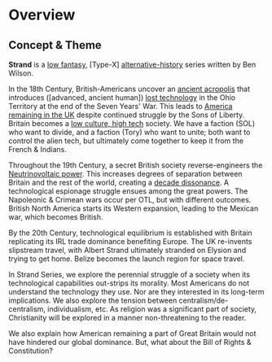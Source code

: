 # Overview

## Concept & Theme

<!-- concept-overview -->
**Strand** is  a [low fantasy], [Type-X] [alternative-history] series written by Ben Wilson.

In the 18th Century, British-Americans uncover an [ancient acropolis] that introduces ([advanced, ancient human]) [lost technology] in the Ohio Territory at the end of the Seven Years' War. This leads to [America remaining in the UK] despite continued struggle by the Sons of Liberty. Britain becomes a [low culture, high tech] society. We have a faction (SOL) who want to divide, and a faction (Tory) who want to unite; both want to control the alien tech, but ultimately come together to keep it from the French & Indians.

Throughout the 19th Century, a secret British society reverse-engineers the [Neutrinovoltaic power][phlebotinum]. This increases degrees of separation between Britain and the rest of the world, creating a [decade dissonance]. A technological espionage struggle ensues among the great powers. The Napoleonic & Crimean wars occur per OTL, but with different outcomes. British North America starts its Western expansion, leading to the Mexican war, which becomes British.

By the 20th Century, technological equilibrium is established with Britain replicating its IRL trade dominance benefiting Europe. The UK re-invents slipstream travel, with Albert Strand ultimately stranded on Elysion and trying to get home. Belize becomes the launch region for space travel.

In Strand Series, we explore the perennial struggle of a society when its technological capabilities out-strips its morality. Most Americans do not understand the technology they use. Nor are they interested in its long-term implications. We also explore the tension between centralism/de-centralism, individualism, etc. As religion was a significant part of society, Christianity will be explored in a manner non-threatening to the reader.

We also explain how American remaining a part of Great Britain would not have hindered our global dominance. But, what about the Bill of Rights & Constitution?

[advanced, ancient humans]: https://tvtropes.org/pmwiki/pmwiki.php/Main/AdvancedAncientHumans
[alternative-history]: https://tvtropes.org/pmwiki/pmwiki.php/Main/AlternateHistory
[ancient acropolis]: https://tvtropes.org/pmwiki/pmwiki.php/Main/AdvancedAncientAcropolis
[lost technology]: https://tvtropes.org/pmwiki/pmwiki.php/Main/LostTechnology
[low culture, high tech]: https://tvtropes.org/pmwiki/pmwiki.php/Main/LowCultureHighTech
[phlebotinum]: https://tvtropes.org/pmwiki/pmwiki.php/Main/Phlebotinum
[decade dissonance]: https://tvtropes.org/pmwiki/pmwiki.php/Main/DecadeDissonance
[low fantasy]: https://tvtropes.org/pmwiki/pmwiki.php/Main/LowFantasy
[Type X]: https://tvtropes.org/pmwiki/pmwiki.php/Main/SlidingScaleOfAlternateHistoryPlausibility
[America remaining in the UK]: https://tvtropes.org/pmwiki/pmwiki.php/Main/AmericaIsStillAColony
<!-- /concept-overview -->

<!-- https://tvtropes.org/pmwiki/pmwiki.php/Main/AlternateHistoryTropes -->

<!-- Similar to:

* Alt History
  - https://en.wikipedia.org/wiki/The_Forest_of_Time
* Historical Drama
  - Turn
  - John Adams
  - https://en.wikipedia.org/wiki/Leatherstocking_Tales
    - 1740–1755 The [Deerslayer](https://en.wikipedia.org/wiki/The_Deerslayer)	The First War Path
    - 1757 The Last of the Mohicans	A Narrative of 1757
    -  1758–1759 The Pathfinder	The Inland Sea
    -  1793 The Pioneers	The Sources of the Susquehanna; A Descriptive Tale
    -  1804 The Prairie
* https://en.wikipedia.org/wiki/British_Empire_in_fiction -->

<!-- **Strand** is an early 20th Century, alt-history Science-Fiction novella series. British-American scientist Albert Strand flees the orbital to the planet below, he must adapt to the alien society and find his way back home. -->

<!-- Hauge:

>Any workable story concept can be expressed in a similar single sentence: It is a story about a [Hero] who wants [outer desire]. -->
